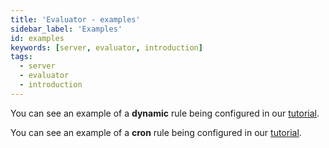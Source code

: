 ```yaml
---
title: 'Evaluator - examples'
sidebar_label: 'Examples'
id: examples
keywords: [server, evaluator, introduction]
tags:
  - server
  - evaluator
  - introduction
---
```


You can see an example of a **dynamic** rule being configured in our [tutorial](../../../getting-started/go-to-the-next-level/setting-genesis-evaluator-rules/#dynamic-rules-conditional-rules).

You can see an example of a **cron** rule being configured in our [tutorial](../../../getting-started/go-to-the-next-level/setting-genesis-evaluator-rules/#static-rules-cron-rules).
